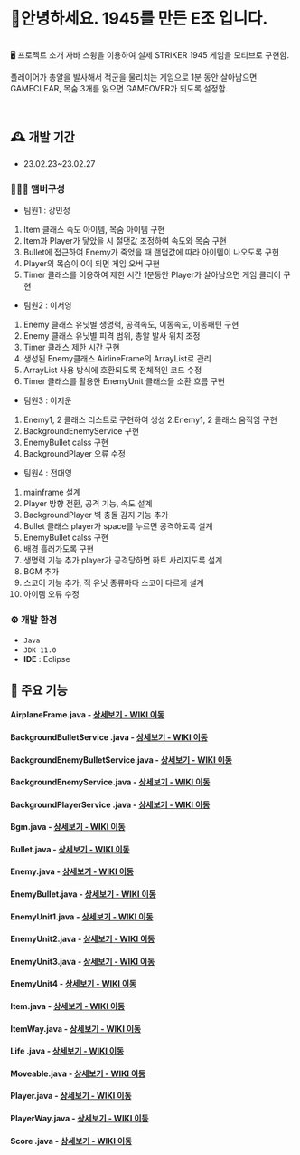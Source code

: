 # 🙌안녕하세요. 1945를 만든 E조 입니다.
<br>
🖥️ 프로젝트 소개
자바 스윙을 이용하여 실제 STRIKER 1945 게임을 모티브로 구현함. 

플레이어가 총알을 발사해서 적군을 물리치는 게임으로 
1분 동안 살아남으면 GAMECLEAR, 목숨 3개를 잃으면 GAMEOVER가 되도록 설정함. 

<br>

## 🕰️ 개발 기간
* 23.02.23~23.02.27

### 🧑‍🤝‍🧑 맴버구성
 - 팀원1 : 강민정 
1. Item 클래스 속도 아이템, 목숨 아이템 구현
2. Item과 Player가 닿았을 시 절댓값 조정하여 속도와 목숨 구현
3. Bullet에 접근하여 Enemy가 죽었을 때 랜덤값에 따라 아이템이 나오도록 구현
4. Player의 목숨이 0이 되면 게임 오버 구현
5. Timer 클래스를 이용하여 제한 시간 1분동안 Player가 살아남으면 게임 클리어 구현


 - 팀원2 : 이서영
1. Enemy 클래스 유닛별 생명력, 공격속도, 이동속도, 이동패턴 구현
2. Enemy 클래스 유닛별 피격 범위, 총알 발사 위치 조정
3. Timer 클래스 제한 시간 구현
4. 생성된 Enemy클래스 AirlineFrame의 ArrayList로 관리
5. ArrayList 사용 방식에 호환되도록 전체적인 코드 수정
6. Timer 클래스를 활용한 EnemyUnit 클래스들 소환 흐름 구현

 - 팀원3 : 이지운
1. Enemy1, 2 클래스 리스트로 구현하여 생성 
2.Enemy1, 2 클래스 움직임 구현
3. BackgroundEnemyService 구현
4. EnemyBullet calss 구현
5. BackgroundPlayer 오류 수정

 - 팀원4 : 전대영 
1. mainframe 설계
2. Player 방향 전환, 공격 기능, 속도 설계
3. BackgroundPlayer 벽 충돌 감지 기능 추가
4. Bullet 클래스 player가 space를 누르면 공격하도록 설계 
5. EnemyBullet calss 구현
6. 배경 흘러가도록 구현
7. 생명력 기능 추가 player가 공격당하면 하트 사라지도록 설계
8. BGM 추가
9. 스코어 기능 추가, 적 유닛 종류마다 스코어 다르게 설계
10. 아이템 오류 수정


### ⚙️ 개발 환경
- `Java`
- `JDK 11.0`
- **IDE** : Eclipse


## 📌 주요 기능
#### AirplaneFrame.java - <a href="https://github.com/jundaeyoung/1945project/wiki/AirplaneFrame.java" >상세보기 - WIKI 이동</a>
#### BackgroundBulletService .java - <a href="https://github.com/jundaeyoung/1945project/wiki/BackgroundBulletService-.java" >상세보기 - WIKI 이동</a>
#### BackgroundEnemyBulletService.java - <a href="https://github.com/jundaeyoung/1945project/wiki/BackgroundEnemyBulletService.java" >상세보기 - WIKI 이동</a>
#### BackgroundEnemyService.java - <a href="https://github.com/jundaeyoung/1945project/wiki/BackgroundEnemyService.java" >상세보기 - WIKI 이동</a>
#### BackgroundPlayerService .java - <a href="https://github.com/jundaeyoung/1945project/wiki/BackgroundPlayerService-.java" >상세보기 - WIKI 이동</a>
#### Bgm.java - <a href="https://github.com/jundaeyoung/1945project/wiki/Bgm.java" >상세보기 - WIKI 이동</a>
#### Bullet.java - <a href="https://github.com/jundaeyoung/1945project/wiki/Bullet.java" >상세보기 - WIKI 이동</a>
#### Enemy.java - <a href="https://github.com/jundaeyoung/1945project/wiki/Enemy.java" >상세보기 - WIKI 이동</a>
#### EnemyBullet.java - <a href="https://github.com/jundaeyoung/1945project/wiki/EnemyBullet.java" >상세보기 - WIKI 이동</a>
#### EnemyUnit1.java - <a href="https://github.com/jundaeyoung/1945project/wiki/EnemyUnit1.java" >상세보기 - WIKI 이동</a>
#### EnemyUnit2.java - <a href="https://github.com/jundaeyoung/1945project/wiki/EnemyUnit2.java" >상세보기 - WIKI 이동</a>
#### EnemyUnit3.java - <a href="https://github.com/jundaeyoung/1945project/wiki/EnemyUnit3.java" >상세보기 - WIKI 이동</a>
#### EnemyUnit4 - <a href="https://github.com/jundaeyoung/1945project/wiki/EnemyUnit4-.java" >상세보기 - WIKI 이동</a>
#### Item.java - <a href="https://github.com/jundaeyoung/1945project/wiki/Item.java" >상세보기 - WIKI 이동</a>

#### ItemWay.java - <a href="https://github.com/jundaeyoung/1945project/wiki/ItemWay.java" >상세보기 - WIKI 이동</a>
#### Life .java - <a href="https://github.com/jundaeyoung/1945project/wiki/Life-.java" >상세보기 - WIKI 이동</a>
#### Moveable.java - <a href="https://github.com/jundaeyoung/1945project/wiki/Moveable.java" >상세보기 - WIKI 이동</a>
#### Player.java - <a href="https://github.com/jundaeyoung/1945project/wiki/Player.java" >상세보기 - WIKI 이동</a>
#### PlayerWay.java - <a href="https://github.com/jundaeyoung/1945project/wiki/PlayerWay.java" >상세보기 - WIKI 이동</a>
#### Score .java - <a href="https://github.com/jundaeyoung/1945project/wiki/Score-.java" >상세보기 - WIKI 이동</a>


